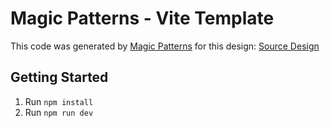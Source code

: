 # Magic Patterns - Vite Template

This code was generated by [Magic Patterns](https://magicpatterns.com) for this design: [Source Design](https://www.magicpatterns.com/c/e9y2abnwuu2vendthq6qg2)

## Getting Started

1. Run `npm install`
2. Run `npm run dev`
